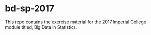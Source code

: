 # bd-sp-2017

This repo contains the exercise material for the 2017 Imperial College module titled, Big Data in Statistics.

